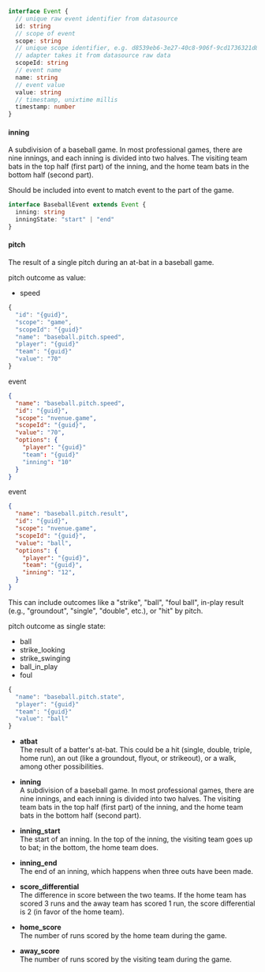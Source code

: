 ```typescript
interface Event {
  // unique raw event identifier from datasource
  id: string
  // scope of event
  scope: string
  // unique scope identifier, e.g. d8539eb6-3e27-40c8-906f-9cd1736321d8,
  // adapter takes it from datasource raw data
  scopeId: string
  // event name
  name: string
  // event value
  value: string
  // timestamp, unixtime millis
  timestamp: number  
}
```

#### inning
A subdivision of a baseball game. 
In most professional games, there are nine innings, and each inning is divided into two halves. 
The visiting team bats in the top half (first part) of the inning, 
and the home team bats in the bottom half (second part).

Should be included into event to match event to the part of the game.
```typescript
interface BaseballEvent extends Event {
  inning: string
  inningState: "start" | "end"
}
```

#### pitch
The result of a single pitch during an at-bat in a baseball game. 

pitch outcome as value:
- speed
```js 
{
  "id": "{guid}",
  "scope": "game",
  "scopeId": "{guid}"  
  "name": "baseball.pitch.speed",
  "player": "{guid}"
  "team": "{guid}"
  "value": "70"
}
```

event 
```json
{
  "name": "baseball.pitch.speed",
  "id": "{guid}",
  "scope": "nvenue.game",
  "scopeId": "{guid}",
  "value": "70",
  "options": {
    "player": "{guid}"
    "team": "{guid}"
    "inning": "10" 
  }
}
```

event
```json
{
  "name": "baseball.pitch.result",
  "id": "{guid}",
  "scope": "nvenue.game",
  "scopeId": "{guid}",
  "value": "ball",
  "options": {
    "player": "{guid}",
    "team": "{guid}",
    "inning": "12",
  }
}
```

This can include outcomes like a "strike", "ball", "foul ball", in-play result (e.g., "groundout", "single", "double", etc.), or "hit" by pitch.

pitch outcome as single state:
- ball
- strike_looking
- strike_swinging
- ball_in_play
- foul
```js 
{
  "name": "baseball.pitch.state",
  "player": "{guid}"
  "team": "{guid}"
  "value": "ball"
}
```

- __atbat__<br/>The result of a batter's at-bat. 
This could be a hit (single, double, triple, home run), an out (like a groundout, flyout, or strikeout), 
or a walk, among other possibilities.

- __inning__<br/>A subdivision of a baseball game. 
In most professional games, there are nine innings, and each inning is divided into two halves. 
The visiting team bats in the top half (first part) of the inning, and 
the home team bats in the bottom half (second part).

- __inning_start__<br/>The start of an inning. In the top of the inning, the visiting team goes up to bat; in the bottom, the home team does.
- __inning_end__<br/>The end of an inning, which happens when three outs have been made.
- __score_differential__<br/>The difference in score between the two teams. If the home team has scored 3 runs and the away team has scored 1 run, the score differential is 2 (in favor of the home team).
- __home_score__<br/>The number of runs scored by the home team during the game.
- __away_score__<br/>The number of runs scored by the visiting team during the game.
